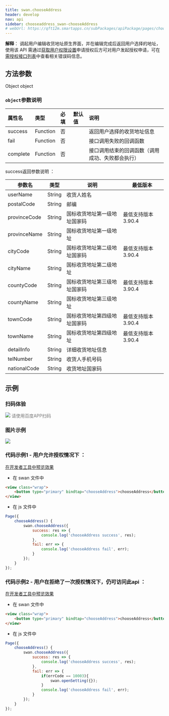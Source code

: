 ```yaml
---
title: swan.chooseAddress
header: develop
nav: api
sidebar: chooseaddress_swan-chooseAddress
# webUrl: https://qft12m.smartapps.cn/subPackages/apiPackage/pages/chooseAddress/chooseAddress
---
```

 

**解释**： 调起用户编辑收货地址原生界面，并在编辑完成后返回用户选择的地址，使用该 API 需通过[获取用户权限设置](https://smartprogram.baidu.com/docs/develop/api/open/authorize_set/)申请授权后方可对用户发起授权申请，可在[需授权接口列表](https://smartprogram.baidu.com/docs/develop/api/open/authorize_list/)中查看相关错误码信息。

 
## 方法参数 

Object object

### `object`参数说明 

|属性名 |类型  |必填 | 默认值 |说明|
|:---- |:---- |:---- |:----|:----|
|success | Function |  否 || 返回用户选择的收货地址信息|
|fail   | Function  |  否 || 接口调用失败的回调函数|
|complete  |  Function  |  否 | |  接口调用结束的回调函数（调用成功、失败都会执行）|

 success返回参数说明 ：

|参数名 |类型 | 说明|最低版本
|---- | ---- | ---- |---- |
|userName|String |  收货人姓名| |
|postalCode  |String|  邮编| |
|provinceCode|	String|	国标收货地址第一级地址国家码|最低支持版本 3.90.4 |
|provinceName|    String|  国标收货地址第一级地址| |
|cityCode|	String|	国标收货地址第二级地址国家码|最低支持版本 3.90.4|
|cityName|    String|  国标收货地址第二级地址| |
|countyCode|	String|	国标收货地址第三级地址国家码|最低支持版本 3.90.4 |
|countyName|  String|  国标收货地址第三级地址| |
|townCode	|String	|国标收货地址第四级地址国家码	|最低支持版本 3.90.4 |
|townName|	String|	国标收货地址第四级地址	|最低支持版本 3.90.4 |
|detailInfo|  String|  详细收货地址信息| |
|telNumber|   String|  收货人手机号码| |
|nationalCode|	String	|收货地址国家码| ||
## 示例

### 扫码体验

<div class='scan-code-container'>
    <img src="https://b.bdstatic.com/miniapp/assets/images/doc_demo/chooseAddress.png" class="demo-qrcode-image" />
    <font color=#777 12px>请使用百度APP扫码</font>
</div>

###  图片示例  
<div class="m-doc-custom-examples">
    <div class="m-doc-custom-examples-correct">
        <img src="https://b.bdstatic.com/miniapp/images/chooseAddress.gif">
    </div>
    <div class="m-doc-custom-examples-correct">
        <img src=" ">
    </div>
    <div class="m-doc-custom-examples-correct">
        <img src=" ">
    </div>     
</div> 

###  代码示例1 - 用户允许授权情况下 ：

<a href="swanide://fragment/5d1a82023678a73b86f305e73aad9ebe1558336758577" title="在开发者工具中预览效果" target="_self">在开发者工具中预览效果</a>

* 在 swan 文件中

```html
<view class="wrap">
    <button type="primary" bindtap="chooseAddress">chooseAddress</button>
</view>
```

* 在 js 文件中

```js
Page({
    chooseAddress() {
        swan.chooseAddress({
            success: res => {
                console.log('chooseAddress success', res);
            },
            fail: err => {
                console.log('chooseAddress fail', err);
            }
        });
    }
});
```
###  代码示例2 - 用户在拒绝了一次授权情况下，仍可访问此api ：

<a href="swanide://fragment/5d1a82023678a73b86f305e73aad9ebe1558336758577" title="在开发者工具中预览效果" target="_self">在开发者工具中预览效果</a>

* 在 swan 文件中

```html
<view class="wrap">
    <button type="primary" bindtap="chooseAddress">chooseAddress</button>
</view>
```

* 在 js 文件中

```js
Page({
    chooseAddress() {
        swan.chooseAddress({
            success: res => {
                console.log('chooseAddress success', res);
            },
            fail: err => {
                if(errCode == 10003){
                    swan.openSetting({});
                }
                console.log('chooseAddress fail', err);
            }
        });
    }
});
```
 
